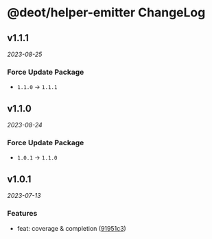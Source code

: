 # @deot/helper-emitter ChangeLog

## v1.1.1

_2023-08-25_

### Force Update Package

- `1.1.0` -> `1.1.1`

## v1.1.0

_2023-08-24_

### Force Update Package

- `1.0.1` -> `1.1.0`

## v1.0.1

_2023-07-13_

### Features

- feat: coverage & completion ([91951c3](https://github.com/deot/helper/commit/91951c379dad6939f7520b02717ed1441f28bd9d))

